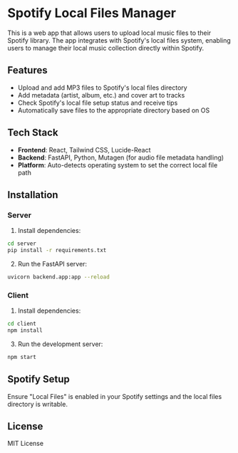 # Spotify Local Files Manager

This is a web app that allows users to upload local music files to their Spotify library. The app integrates with Spotify's local files system, enabling users to manage their local music collection directly within Spotify.

## Features
- Upload and add MP3 files to Spotify's local files directory
- Add metadata (artist, album, etc.) and cover art to tracks
- Check Spotify's local file setup status and receive tips
- Automatically save files to the appropriate directory based on OS

## Tech Stack
- **Frontend**: React, Tailwind CSS, Lucide-React
- **Backend**: FastAPI, Python, Mutagen (for audio file metadata handling)
- **Platform**: Auto-detects operating system to set the correct local file path

## Installation

### Server
1. Install dependencies:
```bash
cd server
pip install -r requirements.txt
```

2. Run the FastAPI server:
```bash
uvicorn backend.app:app --reload
```


### Client
1. Install dependencies:
```bash
cd client
npm install
```


3. Run the development server:
```bash
npm start
```


## Spotify Setup
Ensure "Local Files" is enabled in your Spotify settings and the local files directory is writable.

## License
MIT License
